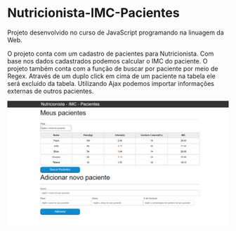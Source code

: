 # Nutricionista-IMC-Pacientes
Projeto desenvolvido no curso de JavaScript programando na linuagem da Web.

O projeto conta com um cadastro de pacientes para Nutricionista. Com base nos dados cadastrados podemos calcular o IMC do paciente.
O projeto também conta com a função de buscar por paciente por meio de Regex. Através de um duplo click em cima de um paciente na tabela ele será excluido da tabela. Utilizando Ajax podemos importar informações externas de outros pacientes.

![Design preview](./img/imc.png)
